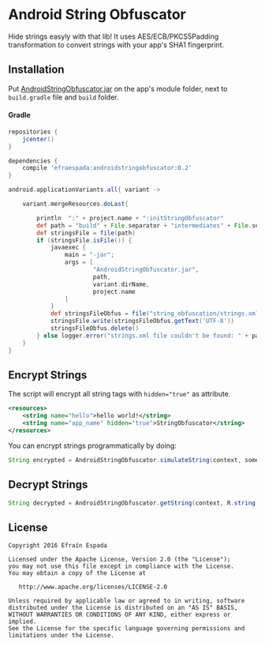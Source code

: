 Android String Obfuscator
=======================

Hide strings easyly with that lib! It uses AES/ECB/PKCS5Padding transformation to convert strings with your app's SHA1 fingerprint.

Installation
------------

Put [AndroidStringObfuscator.jar](https://github.com/efraespada/AndroidStringObfuscator/raw/master/sample/AndroidStringObfuscator.jar) on the app's module folder, next to `build.gradle` file and `build` folder.

#### Gradle 

```groovy
repositories {
    jcenter()
}

dependencies {
    compile 'efraespada:androidstringobfuscator:0.2'
}

android.applicationVariants.all{ variant ->

    variant.mergeResources.doLast{

        println  ":" + project.name + ":initStringObfuscator"
        def path = "build" + File.separator + "intermediates" + File.separator + "res" + File.separator + "merged" + File.separator +  variant.dirName + File.separator + "values" + File.separator + "values.xml"
        def stringsFile = file(path)
        if (stringsFile.isFile()) {
            javaexec {
                main = "-jar";
                args = [
                        "AndroidStringObfuscator.jar",
                        path,
                        variant.dirName,
                        project.name
                ]
            }
            def stringsFileObfus = file("string_obfuscation/strings.xml")
            stringsFile.write(stringsFileObfus.getText('UTF-8'))
            stringsFileObfus.delete()
        } else logger.error("strings.xml file couldn't be found: " + path)
    }
}
```


Encrypt Strings
---------------
The script will encrypt all string tags with `hidden="true"` as attribute.

```xml
<resources>
	<string name="hello">hello world!</string>
	<string name="app_name" hidden="true">StringObfuscator</string>
</resources>
```

You can encrypt strings programmatically by doing:

```java
String encrypted = AndroidStringObfuscator.simulateString(context, some_string);
```

Decrypt Strings
---------------
```java
String decrypted = AndroidStringObfuscator.getString(context, R.string.app_name);
```


License
-------
    Copyright 2016 Efraín Espada

    Licensed under the Apache License, Version 2.0 (the "License");
    you may not use this file except in compliance with the License.
    You may obtain a copy of the License at

       http://www.apache.org/licenses/LICENSE-2.0

    Unless required by applicable law or agreed to in writing, software
    distributed under the License is distributed on an "AS IS" BASIS,
    WITHOUT WARRANTIES OR CONDITIONS OF ANY KIND, either express or implied.
    See the License for the specific language governing permissions and
    limitations under the License.

